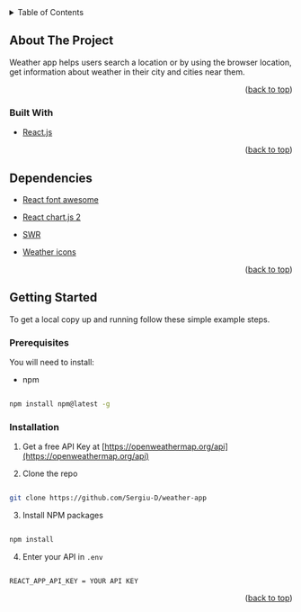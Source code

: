 <!-- TABLE OF CONTENTS -->

<details>

<summary>Table of Contents</summary>

<ol>

<a  href="#about-the-project">About The Project</a>

<ul>

<li><a  href="#built-with">Built With</a></li>
<li><a  href="#dependencies">Dependencies</a></li>
</ul>

<a  href="#getting-started">Getting Started</a>

<ul>

<li><a  href="#prerequisites">Prerequisites</a></li>

<li><a  href="#installation">Installation</a></li>

</ul>

</li>

</ol>

</details>

<!-- ABOUT THE PROJECT -->

## About The Project

Weather app helps users search a location or by using the browser location, get information about weather in their city and cities near them.

<p  align="right">(<a  href="#top">back to top</a>)</p>

### Built With

- [React.js](https://reactjs.org/)

<p  align="right">(<a  href="#top">back to top</a>)</p>

<!-- DEPENDENCIES -->

## Dependencies

- [React font awesome](https://fontawesome.com/v5.15/how-to-use/on-the-web/using-with/react)

- [React chart.js 2](https://react-chartjs-2.netlify.app/)

- [SWR](https://swr.vercel.app/docs/getting-started)

- [Weather icons](https://erikflowers.github.io/weather-icons/)

<!-- GETTING STARTED -->

<p  align="right">(<a  href="#top">back to top</a>)</p>

## Getting Started

To get a local copy up and running follow these simple example steps.

### Prerequisites

You will need to install:

- npm

```sh

npm install npm@latest -g

```

### Installation

1. Get a free API Key at [https://openweathermap.org/api](https://openweathermap.org/api)

2. Clone the repo

```sh

git clone https://github.com/Sergiu-D/weather-app

```

3. Install NPM packages

```sh

npm install

```

4. Enter your API in `.env`

```.env

REACT_APP_API_KEY = YOUR API KEY

```

<p  align="right">(<a  href="#top">back to top</a>)</p>
